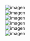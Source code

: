 ![imagen](https://github.com/sofi131/proyecto_django/assets/91051075/f536f2e0-8232-4019-bdb1-0338f17aff98) <br>
![imagen](https://github.com/sofi131/proyecto_django/assets/91051075/98c18cf7-492a-4d95-851a-4aeb84916a51) <br>
![imagen](https://github.com/sofi131/proyecto_django/assets/91051075/1e9890ff-c198-4a24-b87b-40bc1b36428f) <br>
![imagen](https://github.com/sofi131/proyecto_django/assets/91051075/fd070591-b6d4-46cf-b6c3-883219b8808b) <br>
![imagen](https://github.com/sofi131/proyecto_django/assets/91051075/802109f3-319f-4ea3-9f67-053588bea7e7) <br>
![imagen](https://github.com/sofi131/proyecto_django/assets/91051075/2b2b88f9-d599-4b75-9520-5ecba9b8d8f7) <br>






